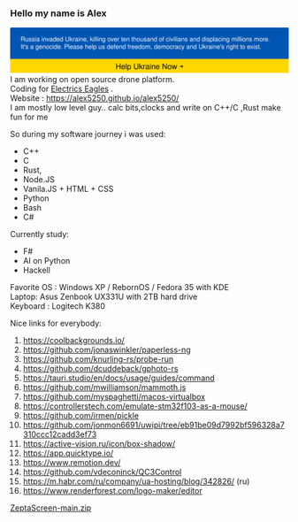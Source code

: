 ### Hello my name is Alex
[![Stand With Ukraine](https://raw.githubusercontent.com/vshymanskyy/StandWithUkraine/main/banner2-direct.svg)](https://stand-with-ukraine.pp.ua)
I am working  on open source drone platform.\
Coding for  [Electrics Eagles](https://www.eeagles.net) . \
Website : https://alex5250.github.io/alex5250/ \
I am mostly low level guy.. calc bits,clocks and write on C++/C ,Rust make fun for me

So during my software journey i was used:
- C++
- C
- Rust,
- Node.JS
- Vanila.JS + HTML + CSS
- Python
- Bash
- C#


Currently study:
- F#
- AI on Python 
- Hackell 



Favorite OS : Windows XP / RebornOS /  Fedora 35 with KDE \
Laptop: Asus Zenbook UX331U  with 2TB hard drive  \
Keyboard : Logitech K380 


Nice links for everybody:

1. https://coolbackgrounds.io/
2. https://github.com/jonaswinkler/paperless-ng
3. https://github.com/knurling-rs/probe-run
4. https://github.com/dcuddeback/gphoto-rs
5. https://tauri.studio/en/docs/usage/guides/command
6. https://github.com/mwilliamson/mammoth.js
7. https://github.com/myspaghetti/macos-virtualbox
8. https://controllerstech.com/emulate-stm32f103-as-a-mouse/
10. https://github.com/irmen/pickle
14. https://github.com/jonmon6691/uwipi/tree/eb91be09d7992bf596328a7310ccc12cadd3ef73
15. https://active-vision.ru/icon/box-shadow/
17. https://app.quicktype.io/
18. https://www.remotion.dev/
19. https://github.com/vdeconinck/QC3Control
20. https://m.habr.com/ru/company/ua-hosting/blog/342826/ (ru)
21. https://www.renderforest.com/logo-maker/editor

[ZeptaScreen-main.zip](https://github.com/alex5250/alex5250/files/7818336/ZeptaScreen-main.zip)
